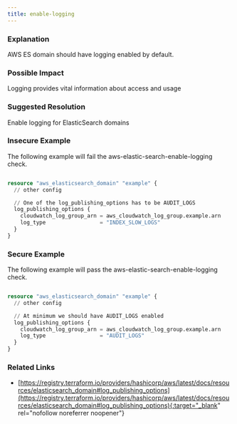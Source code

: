 ```yaml
---
title: enable-logging
---
```


### Explanation


AWS ES domain should have logging enabled by default.


### Possible Impact
Logging provides vital information about access and usage

### Suggested Resolution
Enable logging for ElasticSearch domains


### Insecure Example

The following example will fail the aws-elastic-search-enable-logging check.

```terraform

resource "aws_elasticsearch_domain" "example" {
  // other config

  // One of the log_publishing_options has to be AUDIT_LOGS
  log_publishing_options {
    cloudwatch_log_group_arn = aws_cloudwatch_log_group.example.arn
    log_type                 = "INDEX_SLOW_LOGS"
  }
}

```



### Secure Example

The following example will pass the aws-elastic-search-enable-logging check.

```terraform

resource "aws_elasticsearch_domain" "example" {
  // other config

  // At minimum we should have AUDIT_LOGS enabled
  log_publishing_options {
    cloudwatch_log_group_arn = aws_cloudwatch_log_group.example.arn
    log_type                 = "AUDIT_LOGS"
  }
}

```




### Related Links


- [https://registry.terraform.io/providers/hashicorp/aws/latest/docs/resources/elasticsearch_domain#log_publishing_options](https://registry.terraform.io/providers/hashicorp/aws/latest/docs/resources/elasticsearch_domain#log_publishing_options){:target="_blank" rel="nofollow noreferrer noopener"}



